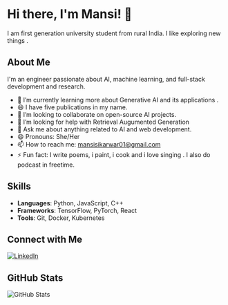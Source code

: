 # Hi there, I'm Mansi! 👋
I am first generation university student from rural India. I like exploring new things .
## About Me
I'm an engineer passionate about AI, machine learning, and full-stack development and research.

- 🌱 I’m currently learning more about Generative AI and its applications .
- 😄 I have five publications in my name.
- 👯 I’m looking to collaborate on open-source AI projects.
- 🤔 I’m looking for help with Retrieval Augumented Generation 
- 💬 Ask me about anything related to AI and web development.
- 😄 Pronouns: She/Her
-  📫 How to reach me: mansisikarwar01@gmail.com
-  ⚡ Fun fact: I write poems, i paint, i cook and i love singing . I also do podcast in freetime.

## Skills
- **Languages**: Python, JavaScript, C++ 
- **Frameworks**: TensorFlow, PyTorch, React
- **Tools**: Git, Docker, Kubernetes

## Connect with Me
[![LinkedIn](https://img.shields.io/badge/LinkedIn-Profile-blue?logo=linkedin)](https://www.linkedin.com/in/mansi_sikarwar)

## GitHub Stats
![GitHub Stats](https://github-readme-stats.vercel.app/api?username=Mansi793&show_icons=true&theme=radical)


<!--
**Mansi793/Mansi793** is a ✨ _special_ ✨ repository because its `README.md` (this file) appears on your GitHub profile.

Here are some ideas to get you started:

- 🔭 I’m currently working on ...
- 🌱 I’m currently learning ...
- 👯 I’m looking to collaborate on ...
- 
- 💬 Ask me about ...
-
- ...
- 
-->
